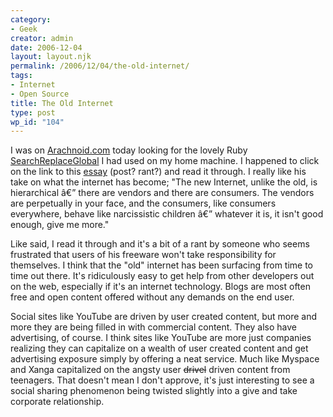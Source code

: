 ```yaml
---
category:
- Geek
creator: admin
date: 2006-12-04
layout: layout.njk
permalink: /2006/12/04/the-old-internet/
tags:
- Internet
- Open Source
title: The Old Internet
type: post
wp_id: "104"
---
```


I was on [Arachnoid.com](http://www.arachnoid.com/) today looking for the lovely Ruby [SearchReplaceGlobal](http://www.arachnoid.com/ruby/searchReplaceGlobal/index.html) I had used on my home machine.  I happened to click on the link to this [essay](http://www.arachnoid.com/freeware/index.html) (post? rant?) and read it through.  I really like his take on what the internet has become; "The new Internet, unlike the old, is hierarchical â€” there are vendors and there are consumers. The vendors are perpetually in your face, and the consumers, like consumers everywhere, behave like narcissistic children â€” whatever it is, it isn't good enough, give me more."

Like  said, I read it through and it's a bit of a rant by someone who seems frustrated that users of his freeware won't take responsibility for themselves.  I think that the "old" internet has been surfacing from time to time out there.  It's ridiculously easy to get help from other developers out on the web, especially if it's an internet technology.  Blogs are most often free and open content offered without any demands on the end user.

Social sites like YouTube are driven by user created content, but more and more they are being filled in with commercial content.  They also have advertising, of course. I think sites like YouTube are more just companies realizing they can capitalize on a wealth of user created content and get advertising exposure simply by offering a neat service.  Much like Myspace and Xanga capitalized on the angsty user <span style="text-decoration: line-through;">drivel</span> driven content from teenagers.  That doesn't mean I don't approve, it's just interesting to see a social sharing phenomenon being twisted slightly into a give and take corporate relationship.
